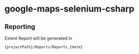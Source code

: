 # google-maps-selenium-csharp

## Reporting
Extent Report will be generated in   
```bash
{projectPath}/Reports/Reports_{date}
```

